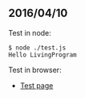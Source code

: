## 2016/04/10

Test in node:
```shell
$ node ./test.js
Hello LivingProgram
```
Test in browser:
* [Test page](https://bigdata-mindstorms.github.io/d3-playground/LivingProgram/2016/04/10/Lesson66/hello/index.html)
